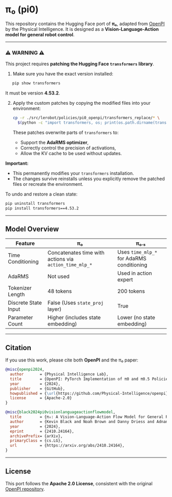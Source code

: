 # π₀ (pi0)

This repository contains the Hugging Face port of **π₀**, adapted from [OpenPI](https://github.com/Physical-Intelligence/openpi) by the Physical Intelligence.
It is designed as a **Vision-Language-Action model for general robot control**.

---

### ⚠️ WARNING ⚠️

This project requires **patching the Hugging Face `transformers` library**.

1. Make sure you have the exact version installed:

```bash
   pip show transformers
```

It must be version **4.53.2**.

2. Apply the custom patches by copying the modified files into your environment:

   ```bash
   cp -r ./src/lerobot/policies/pi0_openpi/transformers_replace/* \
     $(python -c "import transformers, os; print(os.path.dirname(transformers.__file__))")
   ```

   These patches overwrite parts of `transformers` to:
   - Support the **AdaRMS optimizer**,
   - Correctly control the precision of activations,
   - Allow the KV cache to be used without updates.

**Important:**

- This permanently modifies your `transformers` installation.
- The changes survive reinstalls unless you explicitly remove the patched files or recreate the environment.

To undo and restore a clean state:

```bash
pip uninstall transformers
pip install transformers==4.53.2
```

---

## Model Overview

| Feature              | π₀                                                     | π₀.₅                                      |
| -------------------- | ------------------------------------------------------ | ----------------------------------------- |
| Time Conditioning    | Concatenates time with actions via `action_time_mlp_*` | Uses `time_mlp_*` for AdaRMS conditioning |
| AdaRMS               | Not used                                               | Used in action expert                     |
| Tokenizer Length     | 48 tokens                                              | 200 tokens                                |
| Discrete State Input | False (Uses `state_proj` layer)                        | True                                      |
| Parameter Count      | Higher (includes state embedding)                      | Lower (no state embedding)                |

---

## Citation

If you use this work, please cite both **OpenPI** and the π₀ paper:

```bibtex
@misc{openpi2024,
  author       = {Physical Intelligence Lab},
  title        = {OpenPI: PyTorch Implementation of π0 and π0.5 Policies},
  year         = {2024},
  publisher    = {GitHub},
  howpublished = {\url{https://github.com/Physical-Intelligence/openpi}},
  license      = {Apache-2.0}
}

@misc{black2024pi0visionlanguageactionflowmodel,
  title        = {π₀: A Vision-Language-Action Flow Model for General Robot Control},
  author       = {Kevin Black and Noah Brown and Danny Driess and Adnan Esmail and Michael Equi and Chelsea Finn and Niccolo Fusai and Lachy Groom and Karol Hausman and Brian Ichter and Szymon Jakubczak and Tim Jones and Liyiming Ke and Sergey Levine and Adrian Li-Bell and Mohith Mothukuri and Suraj Nair and Karl Pertsch and Lucy Xiaoyang Shi and James Tanner and Quan Vuong and Anna Walling and Haohuan Wang and Ury Zhilinsky},
  year         = {2024},
  eprint       = {2410.24164},
  archivePrefix= {arXiv},
  primaryClass = {cs.LG},
  url          = {https://arxiv.org/abs/2410.24164},
}
```

---

## License

This port follows the **Apache 2.0 License**, consistent with the original [OpenPI repository](https://github.com/Physical-Intelligence/openpi).
